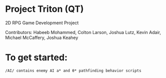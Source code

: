 # Project Triton (QT)
2D RPG Game Development Project

Contributors: Habeeb Mohammed, Colton Larson, Joshua Lutz, Kevin Adair, Michael McCaffery, Joshua Keahey

# To get started:
    /AI/ contains enemy AI a* and θ* pathfinding behavior scripts
    
